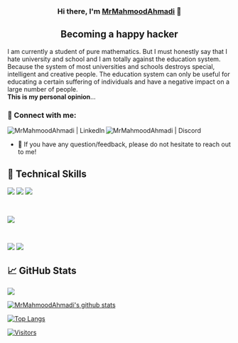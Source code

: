 <h3 align="center">
Hi there, I'm <a href="https://github.com/MrMahmoodAhmadi" target="_blank" rel="noreferrer">MrMahmoodAhmadi</a> 👋
</h3>

<h2 align="center">
Becoming a happy hacker
</h2> 

I am currently a student of pure mathematics.
But I must honestly say that I hate university and school and I am totally against the education system.
Because the system of most universities and schools destroys special, intelligent and creative people.
The education system can only be useful for educating a certain suffering of individuals and have a negative impact on a large number of people.<br/>
**This is my personal opinion**...

### 🤝 Connect with me:

<a href="https://www.linkedin.com/in/mrmahmoodahmadi/"><img align="left" src="https://img.shields.io/badge/LinkedIn-0077B5?style=for-the-badge&logo=linkedin&logoColor=white" alt="MrMahmoodAhmadi | LinkedIn"/></a>
<a href="https://discord.gg/sVsUffe2qV"><img align="left" src="https://img.shields.io/badge/Discord-7289DA?style=for-the-badge&logo=discord&logoColor=white" alt="MrMahmoodAhmadi | Discord"/></a>
</br>
<!--<a href="https://instagram.com/MrMahmoodAhmadi"><img align="left" src="https://img.shields.io/badge/Instagram-E4405F?style=for-the-badge&logo=instagram&logoColor=white" alt="MrMahmoodAhmadi | Instagram"/></a>-->

- 💬 If you have any question/feedback, please do not hesitate to reach out to me!


## 💼 Technical Skills

![](https://img.shields.io/badge/HTML-239120?style=for-the-badge&logo=html5&logoColor=white)
![](https://img.shields.io/badge/CSS-239120?&style=for-the-badge&logo=css3&logoColor=white)
![](https://img.shields.io/badge/JavaScript-F7DF1E?style=for-the-badge&logo=javascript&logoColor=black)

</br>

![](https://img.shields.io/badge/Style-Bootstrap-informational?style=flat&logo=Bootstrap&color=7952B3)


</br>

![](https://img.shields.io/badge/Tools-Git-informational?style=flat&logo=Git&color=F05032)
![](https://img.shields.io/badge/Tools-GitHub-informational?style=flat&logo=GitHub&color=181717)

## 📈 GitHub Stats 

![](https://camo.githubusercontent.com/95e70ab3680b06f28b41a6113d2a59386c31df792f34f9834d566e870d669db5/68747470733a2f2f6769746875622d70726f66696c652d74726f7068792e76657263656c2e6170702f3f757365726e616d653d4d724d61686d6f6f6441686d61646926636f6c756d6e3d38266d617267696e2d773d3135266d617267696e2d683d3135)


[![MrMahmoodAhmadi's github stats](https://github-readme-stats.vercel.app/api?username=MrMahmoodAhmadi)](https://github.com/MrMahmoodAhmadi)

[![Top Langs](https://github-readme-stats.vercel.app/api/top-langs/?username=MrMahmoodAhmadi&layout=compact)](https://github.com/MrMahmoodAhmadi)

[![Visitors](https://visitor-badge.glitch.me/badge?page_id=MrMahmoodAhmadi.MrMahmoodAhmadi)]()
